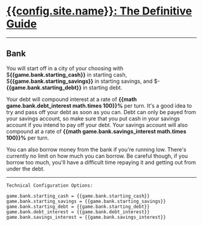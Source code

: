 # [{{config.site.name}}: The Definitive Guide](/manual)

---

## Bank
You will start off in a city of your choosing with $__{{game.bank.starting_cash}}__ in starting cash, $__{{game.bank.starting_savings}}__ in starting savings, and $-__{{game.bank.starting_debt}}__ in starting debt.

Your debt will compound interest at a rate of __{{math game.bank.debt_interest math.times 100}}%__ per turn.  It's a good idea to try and pass off your debt as soon as you can.  Debt can only be payed from your savings account, so make sure that you put cash in your savings account if you intend to pay off your debt.  Your savings account will also compound at a rate of __{{math game.bank.savings_interest math.times 100}}%__ per turn.

You can also borrow money from the bank if you're running low.  There's currently no limit on how much you can borrow.  Be careful though, if you borrow too much, you'll have a difficult time repaying it and getting out from under the debt.

---

```
Technical Configuration Options:

game.bank.starting_cash = {{game.bank.starting_cash}}
game.bank.starting_savings = {{game.bank.starting_savings}}
game.bank.starting_debt = {{game.bank.starting_debt}}
game.bank.debt_interest = {{game.bank.debt_interest}}
game.bank.savings_interest = {{game.bank.savings_interest}}
```
